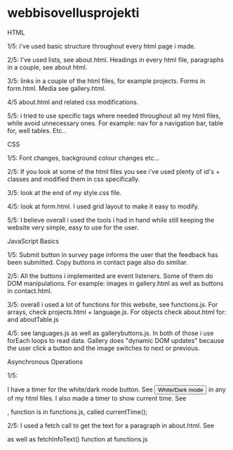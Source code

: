 # webbisovellusprojekti
 HTML

 1/5: i've used basic structure throughout every html page i made.

 2/5: I've used lists, see about.html. Headings in every html file, paragraphs in a couple, see about html.

 3/5: links in a couple of the html files, for example projects. Forms in form.html. Media see gallery.html.

 4/5  about.html and related css modifications.

 5/5: i tried to use specific tags where needed throughout all my html files, while avoid unnecessary ones. For example: nav for a navigation bar, table for, well tables. Etc..

 CSS

 1/5: Font changes, background colour changes etc...

 2/5: If you look at some of the html files you see i've used plenty of id's + classes and modified them in css specifically.

 3/5: look at the end of my style.css file.

 4/5: look at form.html. I used grid layout to make it easy to modify.

 5/5: I believe overall i used the tools i had in hand while still keeping the website very simple, easy to use for the user.

 JavaScript Basics

1/5: Submit button in survey page informs the user that the feedback has been submitted. Copy buttons in contact page also do similiar.

2/5: All the buttons i implemented are event listeners. Some of them do DOM manipulations. For example: images in gallery.html as well as buttons in contact.html.

3/5: overall i used a lot of functions for this website, see functions.js. For arrays, check projects.html + language.js. For objects check about.html for:  <table id="infoTable" class="infoTable"> and aboutTable.js

4/5: see languages.js as well as gallerybuttons.js. In both of those i use forEach loops to read data. Gallery does "dynamic DOM updates" because the user click a button and the image switches to next or previous.

Asynchronous Operations

1/5:

I have a timer for the white/dark mode button. See <button class="toggle" onclick="setTimeout(whiteMode, 100)">White/Dark mode</button> in any of my html files. 
I also made a timer to show current time. See  <p id="time"></p>, function is in functions.js, called currentTime();

2/5: I used a fetch call to get the text for a paragraph in about.html. See <p id="infoText" class="infoText"></p> as well as fetchInfoText() function at functions.js

